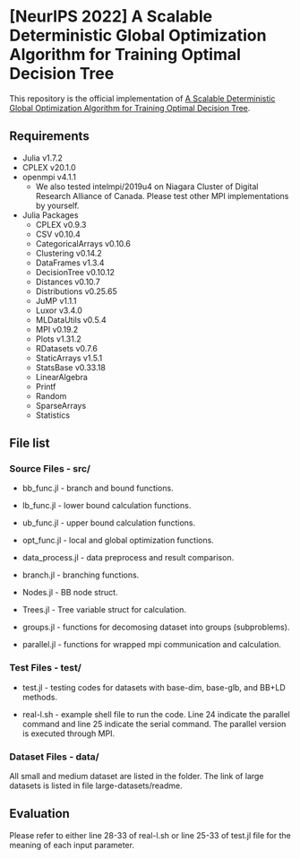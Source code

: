 # [NeurIPS 2022] A Scalable Deterministic Global Optimization Algorithm for Training Optimal Decision Tree
This repository is the official implementation of [A Scalable Deterministic Global Optimization Algorithm for Training Optimal Decision Tree](https://nips.cc/Conferences/2022/Schedule?showEvent=53587). 

## Requirements
* Julia v1.7.2
* CPLEX v20.1.0
* openmpi v4.1.1 
    * We also tested intelmpi/2019u4 on Niagara Cluster of Digital Research Alliance of Canada. Please test other MPI implementations by yourself. 
* Julia Packages
    * CPLEX v0.9.3
    * CSV v0.10.4
    * CategoricalArrays v0.10.6
    * Clustering v0.14.2
    * DataFrames v1.3.4
    * DecisionTree v0.10.12
    * Distances v0.10.7
    * Distributions v0.25.65
    * JuMP v1.1.1
    * Luxor v3.4.0
    * MLDataUtils v0.5.4
    * MPI v0.19.2
    * Plots v1.31.2
    * RDatasets v0.7.6
    * StaticArrays v1.5.1
    * StatsBase v0.33.18
    * LinearAlgebra
    * Printf
    * Random
    * SparseArrays
    * Statistics

## File list
###  Source Files - src/
* bb_func.jl - branch and bound functions.

* lb_func.jl - lower bound calculation functions.

* ub_func.jl - upper bound calculation functions.

* opt_func.jl - local and global optimization functions.

* data_process.jl - data preprocess and result comparison.

* branch.jl - branching functions.

* Nodes.jl - BB node struct.

* Trees.jl - Tree variable struct for calculation.

* groups.jl - functions for decomosing dataset into groups (subproblems).

* parallel.jl - functions for wrapped mpi communication and calculation.
### Test Files - test/
* test.jl - testing codes for datasets with base-dim, base-glb, and BB+LD methods.

* real-l.sh - example shell file to run the code. Line 24 indicate the parallel command and line 25 indicate the serial command. The parallel version is executed through MPI. 
### Dataset Files - data/
All small and medium dataset are listed in the folder. The link of large datasets is listed in file large-datasets/readme. 
## Evaluation
Please refer to either line 28-33 of real-l.sh or line 25-33 of test.jl file for the meaning of each input parameter.

